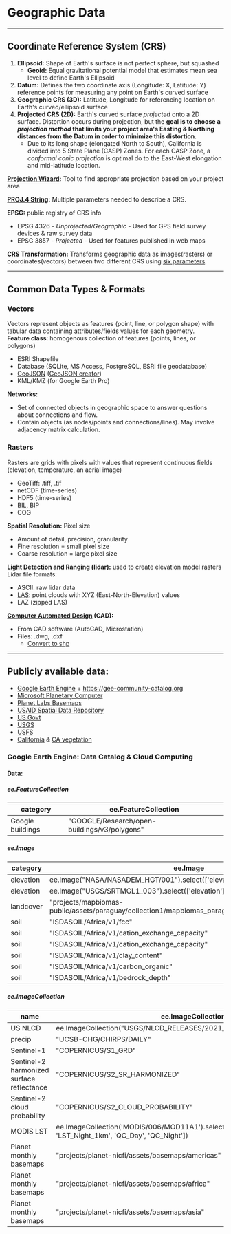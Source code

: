 # Geographic Data

---

## Coordinate Reference System (CRS)
1. <b>Ellipsoid:</b> Shape of Earth's surface is not perfect sphere, but squashed
   * <b>Geoid:</b> Equal gravitational potential model that estimates mean sea level to define Earth's Ellipsoid 
2. <b>Datum:</b> Defines the two coordinate axis (Longitude: X, Latitude: Y) reference points for measuring any point on Earth's curved surface
3. <b>Geographic CRS (3D):</b> Latitude, Longitude for referencing location on Earth's curved/ellipsoid surface
4. <b>Projected CRS (2D):</b> Earth's curved surface *projected* onto a 2D surface. Distortion occurs during projection, but 
the <b>goal is to choose a *projection method* that limits your project area's Easting & Northing distances from the Datum in order to minimize this distortion</b>.   
   - Due to its long shape (elongated North to South), California is divided into 5 State Plane (CASP) Zones. For each CASP Zone, a *conformal conic projection* is optimal do to the East-West elongation and mid-latitude location. 

<b>[Projection Wizard](https://projectionwizard.org):</b>  Tool to find appropriate projection based on your project area

<b>[PROJ.4 String](https://pygis.io/docs/d_understand_crs_codes.html#proj-4-string):</b>  Multiple parameters needed to describe a CRS. 

<b>EPSG:</b> public registry of CRS info  
* EPSG 4326 - *Unprojected/Geographic* - Used for GPS field survey devices & raw survey data   
* EPSG 3857 - *Projected* - Used for features published in web maps   

<b>CRS Transformation:</b> Transforms geographic data as images(rasters) or coordinates(vectors) between two different CRS using [six parameters](https://rasterio.readthedocs.io/en/stable/topics/transforms.html).  

---

## Common Data Types & Formats 

### Vectors
Vectors represent objects as features (point, line, or polygon shape) with tabular data containing attributes/fields values for each geometry.   
<b>Feature class</b>: homogenous collection of features (points, lines, or polygons)   
  * ESRI Shapefile
  * Database (SQLite, MS Access, PostgreSQL, ESRI file geodatabase)
  * [GeoJSON](https://courses.spatialthoughts.com/python-foundation.html#understanding-json-and-geojson) ([GeoJSON creator](https://geojson.io))
  * KML/KMZ (for Google Earth Pro)

<b>Networks:</b>   
* Set of connected objects in geographic space to answer questions about connections and flow.   
* Contain objects (as nodes/points and connections/lines). May involve adjacency matrix calculation.  

### Rasters
Rasters are grids with pixels with values that represent continuous fields (elevation, temperature, an aerial image) 
  * GeoTiff: .tiff, .tif
  * netCDF (time-series)
  * HDF5 (time-series)
  * BIL, BIP
  * COG

<b>Spatial Resolution:</b> Pixel size 
- Amount of detail, precision, granularity
- Fine resolution = small pixel size
- Coarse resolution = large pixel size

<b>Light Detection and Ranging (lidar):</b> used to create elevation model rasters    
Lidar file formats:  
  * ASCII: raw lidar data   
  * [LAS](https://lastools.github.io/): point clouds with XYZ (East-North-Elevation) values    
  * LAZ (zipped LAS)   

<b>[Computer Automated Design](https://pro.arcgis.com/en/pro-app/latest/help/data/cad/what-is-cad-data.htm) (CAD):</b> 
  * From CAD software (AutoCAD, Microstation)
  * Files: .dwg, .dxf
    * [Convert to shp](https://gisgeography.com/dwg-to-shp/)


---

## Publicly available data:  

* [Google Earth Engine](https://developers.google.com/earth-engine/datasets/catalog) + https://gee-community-catalog.org
* [Microsoft Planetary Computer](https://planetarycomputer.microsoft.com/catalog)
* [Planet Labs Basemaps](https://developers.planet.com/docs/basemaps/) 
* [USAID Spatial Data Repository](https://spatialdata.dhsprogram.com/home/)
* [US Govt](https://catalog.data.gov/)
* [USGS](https://data.usgs.gov/datacatalog/search)
* [USFS](https://data-usfs.hub.arcgis.com)
* [California](https://gis.data.ca.gov/) & [CA vegetation](https://wildlife.ca.gov/Data/GIS/Vegetation-Data)

### Google Earth Engine: Data Catalog & Cloud Computing   

#### Data:  
##### ee.FeatureCollection   

| category         |ee.FeatureCollection|
|------------------|---|
| Google buildings |"GOOGLE/Research/open-buildings/v3/polygons"| 

##### ee.Image

| category  |ee.Image| 
|-----------|---| 
| elevation |ee.Image("NASA/NASADEM_HGT/001").select(['elevation'])| 
| elevation |ee.Image("USGS/SRTMGL1_003").select(['elevation'])| 
| landcover |"projects/mapbiomas-public/assets/paraguay/collection1/mapbiomas_paraguay_collection1_integration_v1" | 
| soil      | "ISDASOIL/Africa/v1/fcc" | 
| soil      | "ISDASOIL/Africa/v1/cation_exchange_capacity" | 
| soil      | "ISDASOIL/Africa/v1/cation_exchange_capacity" | 
| soil      | "ISDASOIL/Africa/v1/clay_content" | 
| soil      | "ISDASOIL/Africa/v1/carbon_organic" | 
| soil      | "ISDASOIL/Africa/v1/bedrock_depth" |  

##### ee.ImageCollection

| name                                      |ee.ImageCollection|
|-------------------------------------------|---|
| US NLCD |  ee.ImageCollection("USGS/NLCD_RELEASES/2021_REL/NLCD").select("landcover") | 
| precip                                    |"UCSB-CHG/CHIRPS/DAILY"| 
| Sentinel-1                                |"COPERNICUS/S1_GRD"| 
| Sentinel-2 harmonized surface reflectance |"COPERNICUS/S2_SR_HARMONIZED"| 
| Sentinel-2 cloud probability              |"COPERNICUS/S2_CLOUD_PROBABILITY"| 
| MODIS LST                                 |ee.ImageCollection('MODIS/006/MOD11A1').select(['LST_Day_1km', 'LST_Night_1km', 'QC_Day', 'QC_Night']) | 
| Planet monthly basemaps                   |"projects/planet-nicfi/assets/basemaps/americas"| 
| Planet monthly basemaps                   |"projects/planet-nicfi/assets/basemaps/africa"| 
| Planet monthly basemaps                   |"projects/planet-nicfi/assets/basemaps/asia"| 




